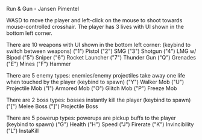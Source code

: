 Run & Gun - Jansen Pimentel

WASD to move the player and left-click on the mouse to shoot towards mouse-controlled crosshair.
The player has 3 lives with UI shown in the bottom left corner.

There are 10 weapons with UI shown in the bottom left corner: (keybind to switch between weapons)
("1") Pistol
("2") SMG
("3") Shotgun
("4") LMG w/ Bipod
("5") Sniper
("6") Rocket Launcher
("7") Thunder Gun
("Q") Grenades
("E") Mines
("F") Hammer

There are 5 enemy types: enemies/enemy projectiles take away one life when touched by the player (keybind to spawn)
("Y") Walker Mob
("U") Projectile Mob
("I") Armored Mob
("O") Glitch Mob
("P") Freeze Mob

There are 2 boss types: bosses instantly kill the player (keybind to spawn)
("[") Melee Boss
("]") Projectile Boss

There are 5 powerup types: powerups are pickup buffs to the player (keybind to spawn)
("G") Health
("H") Speed
("J") Firerate
("K") Invincibility
("L") InstaKill